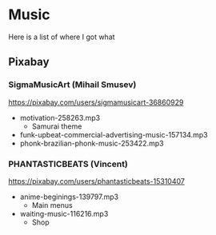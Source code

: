 # Music

Here is a list of where I got what

## Pixabay

### SigmaMusicArt (Mihail Smusev)

https://pixabay.com/users/sigmamusicart-36860929

- motivation-258263.mp3
  - Samurai theme
- funk-upbeat-commercial-advertising-music-157134.mp3
- phonk-brazilian-phonk-music-253422.mp3

### PHANTASTICBEATS (Vincent)

https://pixabay.com/users/phantasticbeats-15310407

- anime-beginings-139797.mp3
  - Main menus
- waiting-music-116216.mp3
  - Shop
